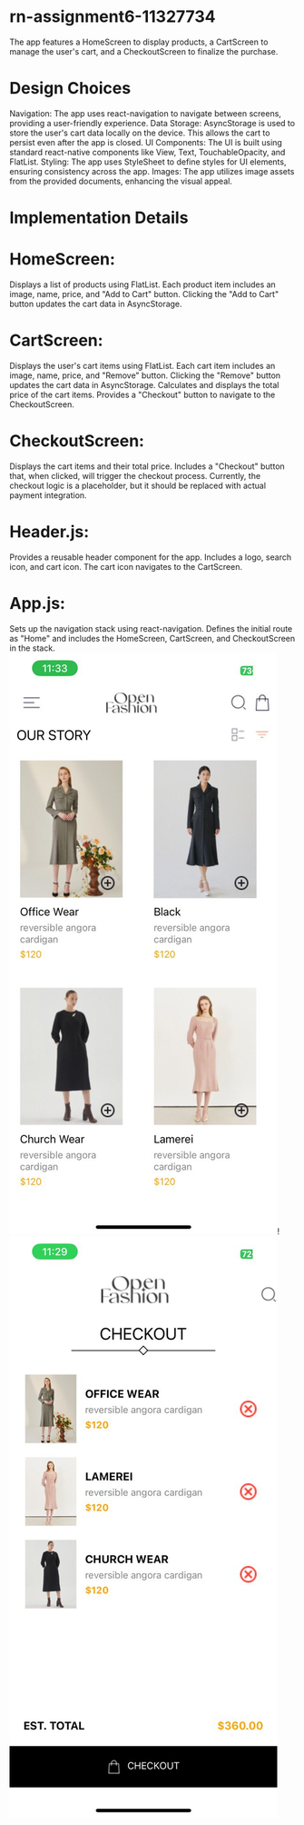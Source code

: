 # rn-assignment6-11327734

 The app features a HomeScreen to display products, a CartScreen to manage the user's cart, and a CheckoutScreen to finalize the purchase.

# Design Choices

Navigation: The app uses react-navigation to navigate between screens, providing a user-friendly experience.
Data Storage: AsyncStorage is used to store the user's cart data locally on the device. This allows the cart to persist even after the app is closed.
UI Components: The UI is built using standard react-native components like View, Text, TouchableOpacity, and FlatList.
Styling: The app uses StyleSheet to define styles for UI elements, ensuring consistency across the app.
Images: The app utilizes image assets from the provided documents, enhancing the visual appeal.


# Implementation Details
# HomeScreen:
Displays a list of products using FlatList.
Each product item includes an image, name, price, and "Add to Cart" button.
Clicking the "Add to Cart" button updates the cart data in AsyncStorage.


# CartScreen:
Displays the user's cart items using FlatList.
Each cart item includes an image, name, price, and "Remove" button.
Clicking the "Remove" button updates the cart data in AsyncStorage.
Calculates and displays the total price of the cart items.
Provides a "Checkout" button to navigate to the CheckoutScreen.


# CheckoutScreen:
Displays the cart items and their total price.
Includes a "Checkout" button that, when clicked, will trigger the checkout process.
Currently, the checkout logic is a placeholder, but it should be replaced with actual payment integration.

# Header.js:
Provides a reusable header component for the app.
Includes a logo, search icon, and cart icon.
The cart icon navigates to the CartScreen.

# App.js:
Sets up the navigation stack using react-navigation.
Defines the initial route as "Home" and includes the HomeScreen, CartScreen, and CheckoutScreen in the stack.![alt text](homes.jpg)!![alt text](checks.jpg)